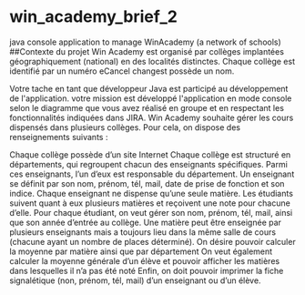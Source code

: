 # win_academy_brief_2
java console application to manage WinAcademy (a network of schools)
##Contexte du projet
Win Academy est organisé par collèges implantées géographiquement (national) en des localités distinctes. Chaque collège est identifié par un numéro eCancel changest possède un nom.

​Votre tache en tant que développeur Java est participé au développement de l'application. votre mission est développé l'application en mode console selon le diagramme que vous avez réalisé en groupe et en respectant les fonctionnalités indiquées dans JIRA.
​Win Academy souhaite gérer les cours dispensés dans plusieurs collèges. Pour cela, on dispose des renseignements suivants :

Chaque collège possède d’un site Internet
Chaque collège est structuré en départements, qui regroupent chacun des enseignants spécifiques. Parmi ces enseignants, l’un d’eux est responsable du département.
Un enseignant se définit par son nom, prénom, tél, mail, date de prise de fonction et son indice.
Chaque enseignant ne dispense qu’une seule matière.
Les étudiants suivent quant à eux plusieurs matières et reçoivent une note pour chacune d’elle.
Pour chaque étudiant, on veut gérer son nom, prénom, tél, mail, ainsi que son année d’entrée au collège.
Une matière peut être enseignée par plusieurs enseignants mais a toujours lieu dans la même salle de cours (chacune ayant un nombre de places déterminé).
On désire pouvoir calculer la moyenne par matière ainsi que par département
On veut également calculer la moyenne générale d’un élève et pouvoir afficher les matières dans lesquelles il n’a pas été noté
Enfin, on doit pouvoir imprimer la fiche signalétique (non, prénom, tél, mail) d’un enseignant ou d’un élève.
